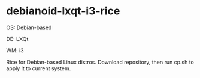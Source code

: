 # debianoid-lxqt-i3-rice

OS: Debian-based

DE: LXQt

WM: i3

Rice for Debian-based Linux distros. Download repository, then run cp.sh to apply it to current system.
